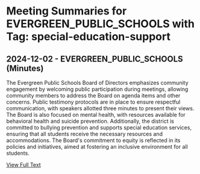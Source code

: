 # Meeting Summaries for EVERGREEN_PUBLIC_SCHOOLS with Tag: special-education-support

## 2024-12-02 - EVERGREEN_PUBLIC_SCHOOLS (Minutes)

The Evergreen Public Schools Board of Directors emphasizes community engagement by welcoming public participation during meetings, allowing community members to address the Board on agenda items and other concerns. Public testimony protocols are in place to ensure respectful communication, with speakers allotted three minutes to present their views. The Board is also focused on mental health, with resources available for behavioral health and suicide prevention. Additionally, the district is committed to bullying prevention and supports special education services, ensuring that all students receive the necessary resources and accommodations. The Board's commitment to equity is reflected in its policies and initiatives, aimed at fostering an inclusive environment for all students.

[View Full Text](https://raw.githubusercontent.com/VoronoiPerspectives/WashingtonStateSchoolBoardExplorer/refs/heads/main/data/countries/usa/states/wa/counties/clark/school_boards/evergreen_public_schools/2024/processed/2024-12-02-minutes.txt)


